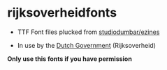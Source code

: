 # rijksoverheidfonts

* TTF Font files plucked from [studiodumbar/ezines](https://github.com/studiodumbar/ezines/tree/master/assets/type)

* In use by the [Dutch Government](https://www.government.nl/contact) (Rijksoverheid)

**Only use this fonts if you have permission**

